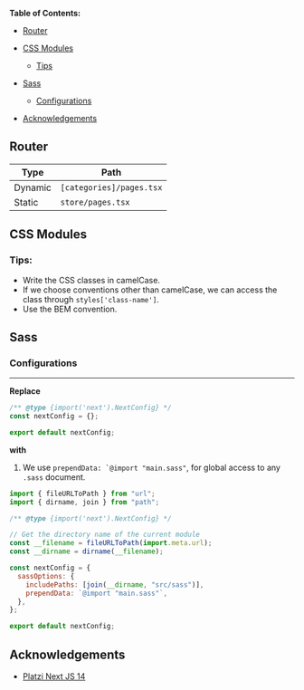 **Table of Contents:**

- [Router](#router)

- [CSS Modules](#css-modules)
  - [Tips](#tips)
- [Sass](#sass)
  - [Configurations](#configurations)
- [Acknowledgements](#acknowledgements)

<!-- Router -->

<a id="router"></a>

## Router

| Type    | Path                     |
| ------- | ------------------------ |
| Dynamic | `[categories]/pages.tsx` |
| Static  | `store/pages.tsx`        |

<!-- CSS Modules -->

<a id="css-modules"></a>

## CSS Modules

<!-- Tips -->

<a id="tips"></a>

### Tips:

- Write the CSS classes in camelCase.
- If we choose conventions other than camelCase, we can access the class through `styles['class-name']`.
- Use the BEM convention.

<!-- Sass -->

<a id="sass"></a>

## Sass

<!-- Configurations -->

<a id="configurations"></a>

### Configurations

---

**Replace**

```javascript
/** @type {import('next').NextConfig} */
const nextConfig = {};

export default nextConfig;
```

**with**

1. We use ``prependData: `@import "main.sass"``, for global access to any `.sass` document.

```javascript
import { fileURLToPath } from "url";
import { dirname, join } from "path";

/** @type {import('next').NextConfig} */

// Get the directory name of the current module
const __filename = fileURLToPath(import.meta.url);
const __dirname = dirname(__filename);

const nextConfig = {
  sassOptions: {
    includePaths: [join(__dirname, "src/sass")],
    prependData: `@import "main.sass"`,
  },
};

export default nextConfig;
```

<!-- Acknowledgements -->

<a id="acknowledgements"></a>

## Acknowledgements

- [Platzi Next JS 14](https://platzi.com/cursos/nextjs-14/)
